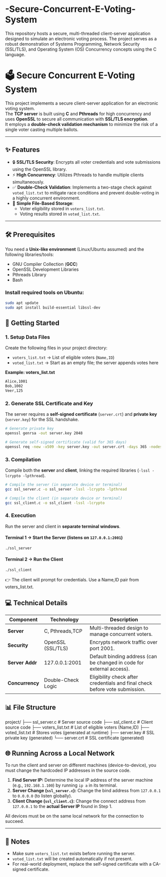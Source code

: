 # -Secure-Concurrent-E-Voting-System
This repository hosts a secure, multi-threaded client-server application designed to simulate an electronic voting process. The project serves as a robust demonstration of Systems Programming, Network Security (SSL/TLS), and Operating System (OS) Concurrency concepts using the C language.



# 🗳️ Secure Concurrent E-Voting System

This project implements a secure client-server application for an electronic voting system.  
The **TCP server** is built using **C** and **Pthreads** for high concurrency and uses **OpenSSL** to secure all communication with **SSL/TLS encryption**.  
It employs a **double-check validation mechanism** to minimize the risk of a single voter casting multiple ballots.

---

## ✨ Features

- 🔒 **SSL/TLS Security**: Encrypts all voter credentials and vote submissions using the OpenSSL library.  
- ⚡ **High Concurrency**: Utilizes Pthreads to handle multiple clients simultaneously.  
- ✅ **Double-Check Validation**: Implements a two-stage check against `voted_list.txt` to mitigate race conditions and prevent double-voting in a highly concurrent environment.  
- 📂 **Simple File-Based Storage**:  
  - Voter eligibility stored in `voters_list.txt`.  
  - Voting results stored in `voted_list.txt`.  

---

## 🛠️ Prerequisites

You need a **Unix-like environment** (Linux/Ubuntu assumed) and the following libraries/tools:

- GNU Compiler Collection (**GCC**)  
- OpenSSL Development Libraries  
- Pthreads Library  
- Bash  

### Install required tools on Ubuntu:

```bash
sudo apt update
sudo apt install build-essential libssl-dev
```




## 🚀 Getting Started

### 1. Setup Data Files

Create the following files in your project directory:

- `voters_list.txt` → List of eligible voters (`Name,ID`)  
- `voted_list.txt` → Start as an empty file; the server appends votes here  

**Example: voters_list.txt**

```txt
Alice,1001
Bob,1002
Veer,125
```


### 2. Generate SSL Certificate and Key

The server requires a **self-signed certificate** (`server.crt`) and **private key** (`server.key`) for the SSL handshake.

```bash
# Generate private key
openssl genrsa -out server.key 2048

# Generate self-signed certificate (valid for 365 days)
openssl req -new -x509 -key server.key -out server.crt -days 365 -nodes -subj "/CN=localhost/O=VotingApp"
```

### 3. Compilation

Compile both the **server** and **client**, linking the required libraries (`-lssl -lcrypto -lpthread`).

```bash
# Compile the server (in separate device or terminal)
gcc ssl_server.c -o ssl_server -lssl -lcrypto -lpthread

# Compile the client (in separate device or terminal)
gcc ssl_client.c -o ssl_client -lssl -lcrypto
```

### 4. Execution

Run the server and client in **separate terminal windows**.

#### Terminal 1 → Start the Server (listens on `127.0.0.1:2001`)

```bash
./ssl_server
```

#### Terminal 2 → Run the Client

```bash
./ssl_client
```

👉 The client will prompt for credentials. Use a Name,ID pair from voters_list.txt.


## 💻 Technical Details

| Component       | Technology         | Description                                                                 |
|------------------|--------------------|-----------------------------------------------------------------------------|
| **Server**      | C, Pthreads,TCP   | Multi-threaded design to manage concurrent voters.                         |
| **Security**    | OpenSSL (SSL/TLS) | Encrypts network traffic over port 2001.                                   |
| **Server Addr** | 127.0.0.1:2001    | Default binding address (can be changed in code for external access).      |
| **Concurrency** | Double-Check Logic| Eligibility check after credentials and final check before vote submission.|



## 📊 File Structure

project/
├── ssl_server.c # Server source code
├── ssl_client.c # Client source code
├── voters_list.txt # List of eligible voters (Name,ID)
├── voted_list.txt # Stores votes (generated at runtime)
├── server.key # SSL private key (generated)
└── server.crt # SSL certificate (generated)


## 🌐 Running Across a Local Network

To run the client and server on different machines (device-to-device), you must change the hardcoded IP addresses in the source code.

1.  **Find Server IP:** Determine the local IP address of the server machine (e.g., `192.168.1.100`) by running `ip a` in its terminal.
2.  **Server Change (`ssl_server.c`):** Change the bind address from `127.0.0.1` to `0.0.0.0` (to listen globally).
3.  **Client Change (`ssl_client.c`):** Change the connect address from `127.0.0.1` to the **actual Server IP** found in Step 1.

All devices must be on the same local network for the connection to succeed.



---

## 📝 Notes

- Make sure `voters_list.txt` exists before running the server.  
- `voted_list.txt` will be created automatically if not present.  
- For real-world deployment, replace the self-signed certificate with a CA-signed certificate.



